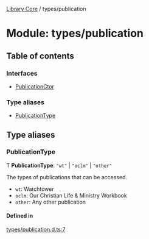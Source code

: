 [Library Core](../README.md) / types/publication

# Module: types/publication

## Table of contents

### Interfaces

- [PublicationCtor](../interfaces/types_publication.publicationctor.md)

### Type aliases

- [PublicationType](types_publication.md#publicationtype)

## Type aliases

### PublicationType

Ƭ **PublicationType**: ``"wt"`` \| ``"oclm"`` \| ``"other"``

The types of publications that can be accessed.
- `wt`: Watchtower
- `oclm`: Our Christian Life & Ministry Workbook
- `other`: Any other publication

#### Defined in

[types/publication.d.ts:7](https://github.com/BenShelton/library-api/blob/master/packages/core/types/publication.d.ts#L7)
